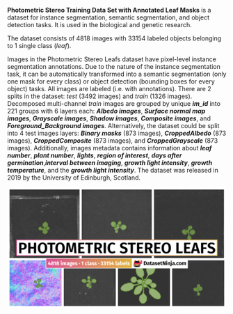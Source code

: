**Photometric Stereo Training Data Set with Annotated Leaf Masks** is a dataset for instance segmentation, semantic segmentation, and object detection tasks. It is used in the biological and genetic research. 

The dataset consists of 4818 images with 33154 labeled objects belonging to 1 single class (*leaf*).

Images in the Photometric Stereo Leafs dataset have pixel-level instance segmentation annotations. Due to the nature of the instance segmentation task, it can be automatically transformed into a semantic segmentation (only one mask for every class) or object detection (bounding boxes for every object) tasks. All images are labeled (i.e. with annotations). There are 2 splits in the dataset: *test* (3492 images) and *train* (1326 images). Decomposed multi-channel *train* images are grouped by unique ***im_id*** into 221 groups with 6 layers each: ***Albedo images***, ***Surface normal map images***, ***Grayscale images***, ***Shadow images***, ***Composite images***, and ***Foreground_Background images***. Alternatively, the dataset could be split into 4 test images layers: ***Binary masks*** (873 images), ***CroppedAlbedo*** (873 images), ***CroppedComposite*** (873 images), and ***CroppedGrayscale*** (873 images). Additionally, images metadata contains information about ***leaf number***, ***plant number***, ***lights***, ***region of interest***, ***days after germination***,***interval between imaging***, ***growth light intensity***, ***growth temperature***, and the ***growth light intensity***. The dataset was released in 2019 by the University of Edinburgh, Scotland.

<img src="https://github.com/dataset-ninja/photometric-stereo-leafs/raw/main/visualizations/poster.png">
